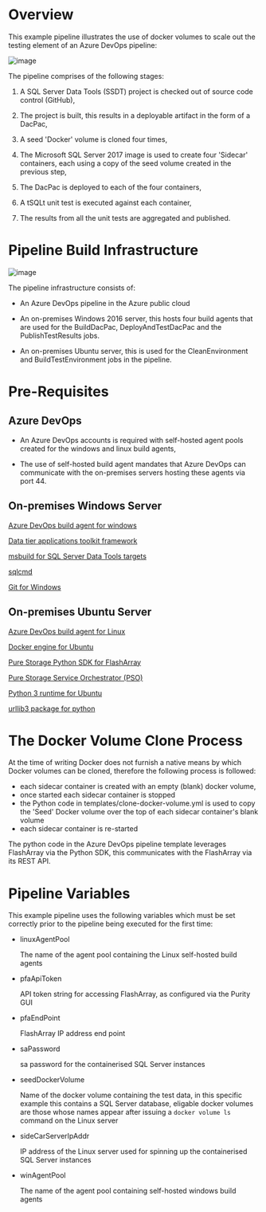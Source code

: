 # Overview

This example pipeline illustrates the use of docker volumes to scale out the testing element of an Azure DevOps pipeline: 

![image](https://user-images.githubusercontent.com/15145995/63097296-f2f21980-bf67-11e9-9693-d5521c31a6fb.png)

The pipeline comprises of the following stages:

1. A SQL Server Data Tools (SSDT) project is checked out of source code control (GitHub),

2. The project is built, this results in a deployable artifact in the form of a DacPac,

3. A seed 'Docker' volume is cloned four times,

4. The Microsoft SQL Server 2017 image is used to create four 'Sidecar' containers, each using a copy of the seed volume created in the previous step,

5. The DacPac is deployed to each of the four containers,

6. A tSQLt unit test is executed against each container,

7. The results from all the unit tests are aggregated and published.

# Pipeline Build Infrastructure

![image](https://user-images.githubusercontent.com/15145995/63102506-343bf680-bf73-11e9-8f7f-a50bee2cf746.png)

The pipeline infrastructure consists of:

- An Azure DevOps pipeline in the Azure public cloud

- An on-premises Windows 2016 server, this hosts four build agents that are used for the BuildDacPac, DeployAndTestDacPac and the PublishTestResults jobs.

- An on-premises Ubuntu server, this is used for the CleanEnvironment and BuildTestEnvironment jobs in the pipeline. 

# Pre-Requisites

## Azure DevOps

- An Azure DevOps accounts is required with self-hosted agent pools created for the windows and linux build agents,
    
- The use of self-hosted build agent mandates that Azure DevOps can communicate with the on-premises servers hosting these agents via port 44.

## On-premises Windows Server

   [Azure DevOps build agent for windows](https://docs.microsoft.com/en-us/azure/devops/pipelines/agents/v2-windows?view=azure-devops)

   [Data tier applications toolkit framework](https://www.microsoft.com/en-us/download/details.aspx?id=55114)
    
   [msbuild for SQL Server Data Tools targets](https://www.nuget.org/packages/Microsoft.Data.Tools.Msbuild/)

   [sqlcmd](https://docs.microsoft.com/en-us/sql/tools/sqlcmd-utility?view=sql-server-2017)

   [Git for Windows](https://git-scm.com/download/win)

## On-premises Ubuntu Server

   [Azure DevOps build agent for Linux](https://docs.microsoft.com/en-us/azure/devops/pipelines/agents/v2-linux?view=azure-devops)

   [Docker engine for Ubuntu](https://docs.docker.com/install/linux/docker-ce/ubuntu/)
   
   [Pure Storage Python SDK for FlashArray](https://pure-storage-python-rest-client.readthedocs.io/en/latest/installation.html)
   
   [Pure Storage Service Orchestrator (PSO)](https://hub.docker.com/r/purestorage/k8s/)
   
   [Python 3 runtime for Ubuntu](https://packages.ubuntu.com/xenial/python3-apt)
   
   [urllib3 package for python](https://github.com/urllib3/urllib3/issues/1392)
   
# The Docker Volume Clone Process   

At the time of writing Docker does not furnish a native means by which Docker volumes can be cloned, therefore the following process is followed:

- each sidecar container is created with an empty (blank) docker volume,
- once started each sidecar container is stopped
- the Python code in templates/clone-docker-volume.yml is used to copy the 'Seed' Docker volume over the top of each sidecar container's blank volume
- each sidecar container is re-started

The python code in the Azure DevOps pipeline template leverages FlashArray via the Python SDK, this communicates with the FlashArray via its REST API.

# Pipeline Variables

This example pipeline uses the following variables which must be set correctly prior to the pipeline being executed for the first time:

- linuxAgentPool

    The name of the agent pool containing the Linux self-hosted build agents

- pfaApiToken

    API token string for accessing FlashArray, as configured via the Purity GUI

- pfaEndPoint

    FlashArray IP address end point 

- saPassword

    sa password for the containerised SQL Server instances

- seedDockerVolume

    Name of the docker volume containing the test data, in this specific example this contains a SQL Server database, eligable docker       volumes are those whose names appear after issuing a `docker volume ls` command on the Linux server

- sideCarServerIpAddr

    IP address of the Linux server used for spinning up the containerised SQL Server instances

- winAgentPool

    The name of the agent pool containing self-hosted windows build agents
